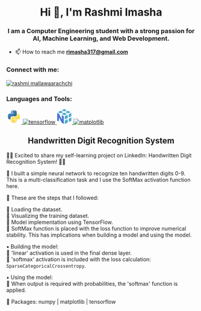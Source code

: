 <h1 align="center">Hi 👋, I'm Rashmi Imasha</h1>
<h3 align="center">I am a Computer Engineering student with a strong passion for AI, Machine Learning, and Web Development.</h3>

- 📫 How to reach me **rimasha317@gmail.com**

<h3 align="left">Connect with me:</h3>
<p align="left">
<a href="https://linkedin.com/in/rashmi-mallawaarachchi" target="blank"><img align="center" src="https://raw.githubusercontent.com/rahuldkjain/github-profile-readme-generator/master/src/images/icons/Social/linked-in-alt.svg" alt="rashmi mallawaarachchi" height="30" width="40" /></a>
</p>

<h3 align="left">Languages and Tools:</h3>
<p align="left"> 
  <a href="https://www.python.org" target="_blank" rel="noreferrer"> <img src="https://raw.githubusercontent.com/devicons/devicon/master/icons/python/python-original.svg" alt="python" width="40" height="40"/> </a> 
  <a href="https://www.tensorflow.org" target="_blank" rel="noreferrer"> <img src="https://www.vectorlogo.zone/logos/tensorflow/tensorflow-icon.svg" alt="tensorflow" width="40" height="40"/> </a> 
  <a href="https://numpy.org/" target="_blank" rel="noreferrer"> <img src="https://raw.githubusercontent.com/devicons/devicon/master/icons/numpy/numpy-original.svg" alt="numpy" width="40" height="40"/> </a>
  <a href="https://matplotlib.org/" target="_blank" rel="noreferrer"> <img src="https://matplotlib.org/_static/images/logo2.svg" alt="matplotlib" width="40" height="40"/> </a>
</p>

<h2 align="center">Handwritten Digit Recognition System</h2>
🎉✨ Excited to share my self-learning project on LinkedIn: Handwritten Digit Recognition System! 📝🔢

📜 I built a simple neural network to recognize ten handwritten digits 0-9. This is a multi-classification task and I use the SoftMax activation function here.

📜 These are the steps that I followed:

🔺 Loading the dataset.  
🔺 Visualizing the training dataset.  
🔺 Model implementation using TensorFlow.  
🔺 SoftMax function is placed with the loss function to improve numerical stability. This has implications when building a model and using the model.

▪ Building the model:  
  🔸 'linear' activation is used in the final dense layer.  
  🔸 'softmax' activation is included with the loss calculation: `SparseCategoricalCrossentropy`.

▪ Using the model:  
  🔸 When output is required with probabilities, the 'softmax' function is applied.

🔗 Packages: numpy | matplotlib | tensorflow
